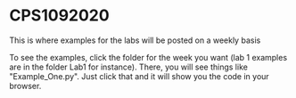 # CPS1092020
This is where examples for the labs will be posted on a weekly basis

To see the examples, click the folder for the week you want (lab 1 examples are in the folder Lab1 for instance).
There, you will see things like "Example_One.py". Just click that and it will show you the code in your browser.
